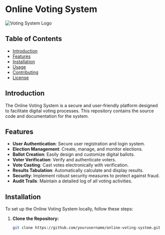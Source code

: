 # Online Voting System

![Voting System Logo](voting-system-logo.png)

## Table of Contents

- [Introduction](#introduction)
- [Features](#features)
- [Installation](#installation)
- [Usage](#usage)
- [Contributing](#contributing)
- [License](#license)

## Introduction

The Online Voting System is a secure and user-friendly platform designed to facilitate digital voting processes. This repository contains the source code and documentation for the system.

## Features

- **User Authentication**: Secure user registration and login system.
- **Election Management**: Create, manage, and monitor elections.
- **Ballot Creation**: Easily design and customize digital ballots.
- **Voter Verification**: Verify and authenticate voters.
- **Vote Casting**: Cast votes electronically with verification.
- **Results Tabulation**: Automatically calculate and display results.
- **Security**: Implement robust security measures to protect against fraud.
- **Audit Trails**: Maintain a detailed log of all voting activities.

## Installation

To set up the Online Voting System locally, follow these steps:

1. **Clone the Repository:**

   ```bash
   git clone https://github.com/yourusername/online-voting-system.git

